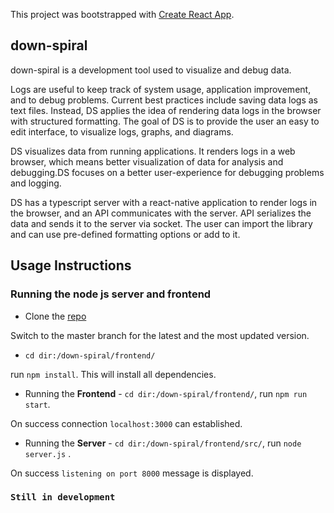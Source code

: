 This project was bootstrapped with [Create React App](https://github.com/facebook/create-react-app).

## down-spiral

down-spiral is a development tool used to visualize and debug data.

Logs are useful to keep track of system usage, application improvement, and to debug problems. Current best practices include saving data logs as text files. Instead, DS applies the idea of rendering data logs in the browser with structured formatting. The goal of DS is to provide the user an easy to edit interface, to visualize logs, graphs, and diagrams.

DS visualizes data from running applications. It renders logs in a web browser, which means better visualization of data for analysis and debugging.DS focuses on a better user-experience for debugging problems and logging.

DS has a typescript server with a react-native application to render logs in the browser, and an API communicates with the server. API serializes the data and sends it to the server via socket. The user can import the library and can use pre-defined formatting options or add to it.

## Usage Instructions

### Running the node js server and frontend

- Clone the [repo](https://github.com/alphasr/down-spiral/)

Switch to the master branch for the latest and the most updated version.

- `cd dir:/down-spiral/frontend/`

run `npm install`. This will install all dependencies.

- Running the <strong>Frontend</strong> - `cd dir:/down-spiral/frontend/`, run `npm run start`.

On success connection `localhost:3000` can established.

- Running the <strong>Server</strong> - `cd dir:/down-spiral/frontend/src/`, run `node server.js` .

On success `listening on port 8000` message is displayed.

### `Still in development`
